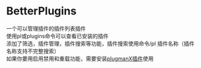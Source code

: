 # BetterPlugins
一个可以管理插件的插件列表插件
<br>
使用pl或plugins命令可以查看已安装的插件
<br>
添加了筛选，插件管理，插件搜索等功能，插件搜索使用命令/pl 插件名称（插件名称支持不完整搜索）
<br>
如果你要用启用禁用和重载功能，需要安装[plugmanX插件](https://www.spigotmc.org/resources/plugmanx.88135/ "管理插件的插件")使用
